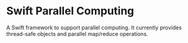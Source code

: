 # Swift Parallel Computing

A Swift framework to support parallel computing. It currently provides thread-safe objects and parallel map/reduce operations.
